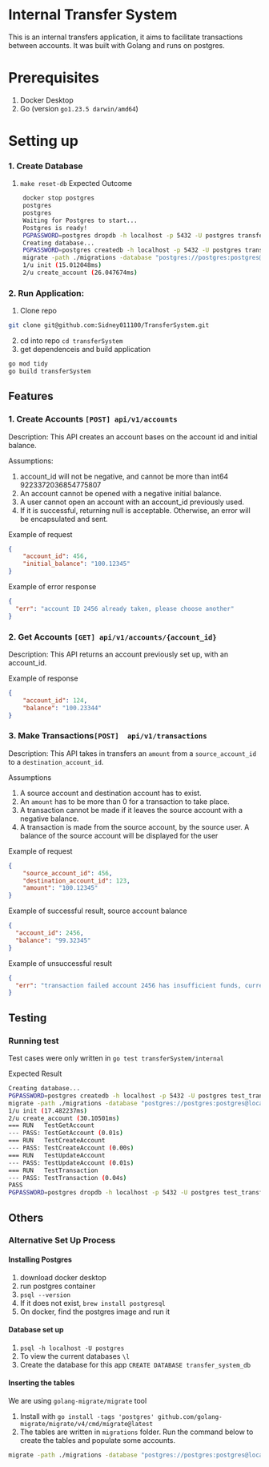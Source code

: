 # Internal Transfer System
This is an internal transfers application, it aims to facilitate transactions between accounts. 
It was built with Golang and runs on postgres. 

# Prerequisites
1. Docker Desktop
2. Go (version `go1.23.5 darwin/amd64`)

# Setting up
### 1. Create Database
1. `make reset-db`
Expected Outcome 
```bash
    docker stop postgres
    postgres
    postgres
    Waiting for Postgres to start...
    Postgres is ready!
    PGPASSWORD=postgres dropdb -h localhost -p 5432 -U postgres transfer_system_db || true
    Creating database...
    PGPASSWORD=postgres createdb -h localhost -p 5432 -U postgres transfer_system_db || true
    migrate -path ./migrations -database "postgres://postgres:postgres@localhost:5432/transfer_system_db?sslmode=disable" up
    1/u init (15.012048ms)
    2/u create_account (26.047674ms)
```

### 2. Run Application:
1. Clone repo 
```bash
git clone git@github.com:Sidney011100/TransferSystem.git
```

2. cd into repo `cd transferSystem` 
3. get dependenceis and build application 
```bash
go mod tidy 
go build transferSystem
```


## Features
### 1. Create Accounts `[POST] api/v1/accounts`
Description: This API creates an account bases on the account id and initial balance.

Assumptions: 
1. account_id will not be negative, and cannot be more than int64 9223372036854775807
2. An account cannot be opened with a negative initial balance.
3. A user cannot open an account with an account_id previously used.
4. If it is successful, returning null is acceptable. Otherwise, an error will be encapsulated and sent.

Example of request
```json
{
    "account_id": 456,
    "initial_balance": "100.12345"
}
```

Example of error response
```json
{
  "err": "account ID 2456 already taken, please choose another"
}
```

### 2. Get Accounts `[GET] api/v1/accounts/{account_id}`
Description: This API returns an account previously set up, with an account_id. 

Example of response
```json
{
    "account_id": 124,
    "balance": "100.23344"
}
```


### 3. Make Transactions`[POST]  api/v1/transactions`
Description: This API takes in transfers an `amount` from a `source_account_id` to a `destination_account_id`.

Assumptions
1. A source account and destination account has to exist.
2. An `amount` has to be more than 0 for a transaction to take place. 
3. A transaction cannot be made if it leaves the source account with a negative balance. 
4. A transaction is made from the source account, by the source user. A balance of the source account will be displayed for the user

Example of request
```json
{
    "source_account_id": 456,
    "destination_account_id": 123,
    "amount": "100.12345"
}
```

Example of successful result, source account balance
```json
{
  "account_id": 2456,
  "balance": "99.32345"
}
```

Example of unsuccessful result
```json
{
  "err": "transaction failed account 2456 has insufficient funds, current balance 99.32345"
}
```


## Testing
### Running test
Test cases were only written in 
`go test transferSystem/internal`

Expected Result
```bash
Creating database...
PGPASSWORD=postgres createdb -h localhost -p 5432 -U postgres test_transfer_db || true
migrate -path ./migrations -database "postgres://postgres:postgres@localhost:5432/test_transfer_db?sslmode=disable" up
1/u init (17.482237ms)
2/u create_account (30.10501ms)
=== RUN   TestGetAccount
--- PASS: TestGetAccount (0.01s)
=== RUN   TestCreateAccount
--- PASS: TestCreateAccount (0.00s)
=== RUN   TestUpdateAccount
--- PASS: TestUpdateAccount (0.01s)
=== RUN   TestTransaction
--- PASS: TestTransaction (0.04s)
PASS
PGPASSWORD=postgres dropdb -h localhost -p 5432 -U postgres test_transfer_db || true
```



## Others
### Alternative Set Up Process
#### Installing Postgres
1. download docker desktop
2. run postgres container
3. `psql --version`
4. If it does not exist, `brew install postgresql`
5. On docker, find the postgres image and run it

#### Database set up
1. `psql -h localhost -U postgres`
2.  To view the current databases `\l`
3. Create the database for this app `CREATE DATABASE transfer_system_db`


#### Inserting the tables
We are using `golang-migrate/migrate` tool
1. Install with  `go install -tags 'postgres' github.com/golang-migrate/migrate/v4/cmd/migrate@latest`
2. The tables are written in `migrations` folder. Run the command below to create the tables and populate some accounts.
```bash
migrate -path ./migrations -database "postgres://postgres:postgres@localhost:5432/transfer_system_db?sslmode=disable" up
```



